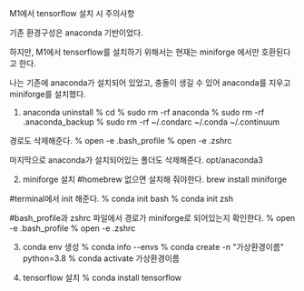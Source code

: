 M1에서 tensorflow 설치 시 주의사항

기존 환경구성은 anaconda 기반이었다.

하지만, M1에서 tensorflow를 설치하기 위해서는 현재는 miniforge 에서만 호환된다고 한다.

나는 기존에 anaconda가 설치되어 있었고, 충돌이 생길 수 있어 anaconda를 지우고 miniforge를 설치했다.

1. anaconda uninstall
% cd
% sudo rm -rf anaconda
% sudo rm -rf .anaconda_backup
% sudo rm -rf ~/.condarc ~/.conda ~/.continuum

경로도 삭제해준다.
% open -e .bash_profile
% open -e .zshrc

마지막으로 anaconda가 설치되어있는 폴더도 삭제해준다.
opt/anaconda3

2. miniforge 설치
#homebrew 없으면 설치해 줘야한다.
brew install miniforge

#terminal에서 init 해준다.
% conda init bash
% conda init zsh

#bash_profile과 zshrc 파일에서 경로가 miniforge로 되어있는지 확인한다.
% open -e .bash_profile
% open -e .zshrc

3. conda env 생성
% conda info --envs
% conda create -n "가상환경이름" python=3.8
% conda activate 가상환경이름

4. tensorflow 설치
% conda install tensorflow
